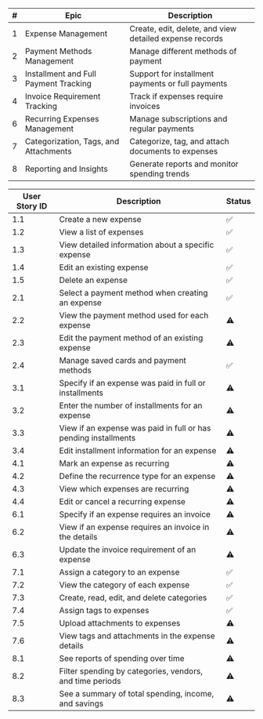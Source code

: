 | # | Epic | Description |
|---|------|-------------|
| 1 | Expense Management | Create, edit, delete, and view detailed expense records |
| 2 | Payment Methods Management | Manage different methods of payment |
| 3 | Installment and Full Payment Tracking | Support for installment payments or full payments |
| 4 | Invoice Requirement Tracking | Track if expenses require invoices |
| 6 | Recurring Expenses Management | Manage subscriptions and regular payments |
| 7 | Categorization, Tags, and Attachments | Categorize, tag, and attach documents to expenses |
| 8 | Reporting and Insights | Generate reports and monitor spending trends |

| User Story ID | Description                                                     | Status |
|---------------|-----------------------------------------------------------------|--------|
| 1.1           | Create a new expense                                            | ✅️     |
| 1.2           | View a list of expenses                                         | ✅️     |
| 1.3           | View detailed information about a specific expense              | ✅️     |
| 1.4           | Edit an existing expense                                        | ✅️     |
| 1.5           | Delete an expense                                               | ✅️     |
| 2.1           | Select a payment method when creating an expense                | ✅️     |
| 2.2           | View the payment method used for each expense                   | ⚠️     |
| 2.3           | Edit the payment method of an existing expense                  | ⚠️     |
| 2.4           | Manage saved cards and payment methods                          | ✅️     |
| 3.1           | Specify if an expense was paid in full or installments          | ⚠️     |
| 3.2           | Enter the number of installments for an expense                 | ⚠️     |
| 3.3           | View if an expense was paid in full or has pending installments | ⚠️     |
| 3.4           | Edit installment information for an expense                     | ⚠️     |
| 4.1           | Mark an expense as recurring                                    | ⚠️     |
| 4.2           | Define the recurrence type for an expense                       | ⚠️     |
| 4.3           | View which expenses are recurring                               | ⚠️     |
| 4.4           | Edit or cancel a recurring expense                              | ⚠️     |
| 6.1           | Specify if an expense requires an invoice                       | ⚠️     |
| 6.2           | View if an expense requires an invoice in the details           | ⚠️     |
| 6.3           | Update the invoice requirement of an expense                    | ⚠️     |
| 7.1           | Assign a category to an expense                                 | ✅️     |
| 7.2           | View the category of each expense                               | ✅️     |
| 7.3           | Create, read, edit, and delete categories                       | ✅️     |
| 7.4           | Assign tags to expenses                                         | ✅️     |
| 7.5           | Upload attachments to expenses                                  | ⚠️     |
| 7.6           | View tags and attachments in the expense details                | ⚠️     |
| 8.1           | See reports of spending over time                               | ⚠️     |
| 8.2           | Filter spending by categories, vendors, and time periods        | ⚠️     |
| 8.3           | See a summary of total spending, income, and savings            | ⚠️     |

